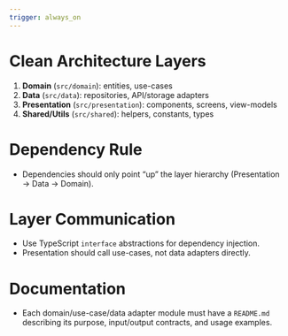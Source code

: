 ```yaml
---
trigger: always_on
---
```


# Clean Architecture Layers

1. **Domain** (`src/domain`): entities, use-cases
2. **Data** (`src/data`): repositories, API/storage adapters
3. **Presentation** (`src/presentation`): components, screens, view-models
4. **Shared/Utils** (`src/shared`): helpers, constants, types

# Dependency Rule

- Dependencies should only point “up” the layer hierarchy (Presentation → Data → Domain).

# Layer Communication

- Use TypeScript `interface` abstractions for dependency injection.
- Presentation should call use-cases, not data adapters directly.

# Documentation

- Each domain/use-case/data adapter module must have a `README.md` describing its purpose, input/output contracts, and usage examples.
